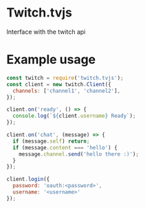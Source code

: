 # Twitch.tvjs

Interface with the twitch api

# Example usage

```js
const twitch = require('twitch.tvjs');
const client = new twitch.Client({
  channels: ['channel1', 'channel2'],
});

client.on('ready', () => {
  console.log(`${client.username} Ready`);
});

client.on('chat', (message) => {
  if (message.self) return;
  if (message.content === 'hello') {
    message.channel.send('hello there :)');
  }
});

client.login({
  password: 'oauth:<password>',
  username: '<username>'
});
```

